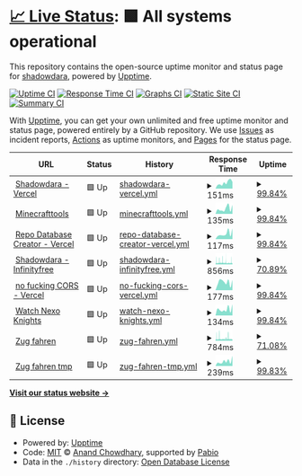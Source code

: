 # [📈 Live Status](https://shadowdara.github.io/upptime): <!--live status--> **🟩 All systems operational**

This repository contains the open-source uptime monitor and status page for [shadowdara](shadowdara.github.io), powered by [Upptime](https://github.com/upptime/upptime).

[![Uptime CI](https://github.com/shadowdara/upptime/workflows/Uptime%20CI/badge.svg)](https://github.com/shadowdara/upptime/actions?query=workflow%3A%22Uptime+CI%22)
[![Response Time CI](https://github.com/shadowdara/upptime/workflows/Response%20Time%20CI/badge.svg)](https://github.com/shadowdara/upptime/actions?query=workflow%3A%22Response+Time+CI%22)
[![Graphs CI](https://github.com/shadowdara/upptime/workflows/Graphs%20CI/badge.svg)](https://github.com/shadowdara/upptime/actions?query=workflow%3A%22Graphs+CI%22)
[![Static Site CI](https://github.com/shadowdara/upptime/workflows/Static%20Site%20CI/badge.svg)](https://github.com/shadowdara/upptime/actions?query=workflow%3A%22Static+Site+CI%22)
[![Summary CI](https://github.com/shadowdara/upptime/workflows/Summary%20CI/badge.svg)](https://github.com/shadowdara/upptime/actions?query=workflow%3A%22Summary+CI%22)

With [Upptime](https://upptime.js.org), you can get your own unlimited and free uptime monitor and status page, powered entirely by a GitHub repository. We use [Issues](https://github.com/shadowdara/upptime/issues) as incident reports, [Actions](https://github.com/shadowdara/upptime/actions) as uptime monitors, and [Pages](https://shadowdara.github.io/upptime) for the status page.

<!--start: status pages-->
<!-- This summary is generated by Upptime (https://github.com/upptime/upptime) -->
<!-- Do not edit this manually, your changes will be overwritten -->
<!-- prettier-ignore -->
| URL | Status | History | Response Time | Uptime |
| --- | ------ | ------- | ------------- | ------ |
| <img alt="" src="https://icons.duckduckgo.com/ip3/shadowdara.vercel.app.ico" height="13"> [Shadowdara - Vercel](https://shadowdara.vercel.app/) | 🟩 Up | [shadowdara-vercel.yml](https://github.com/ShadowDara/upptime/commits/HEAD/history/shadowdara-vercel.yml) | <details><summary><img alt="Response time graph" src="./graphs/shadowdara-vercel/response-time-week.png" height="20"> 151ms</summary><br><a href="https://shadowdara.github.io/upptime/history/shadowdara-vercel"><img alt="Response time 165" src="https://img.shields.io/endpoint?url=https%3A%2F%2Fraw.githubusercontent.com%2FShadowDara%2Fupptime%2FHEAD%2Fapi%2Fshadowdara-vercel%2Fresponse-time.json"></a><br><a href="https://shadowdara.github.io/upptime/history/shadowdara-vercel"><img alt="24-hour response time 172" src="https://img.shields.io/endpoint?url=https%3A%2F%2Fraw.githubusercontent.com%2FShadowDara%2Fupptime%2FHEAD%2Fapi%2Fshadowdara-vercel%2Fresponse-time-day.json"></a><br><a href="https://shadowdara.github.io/upptime/history/shadowdara-vercel"><img alt="7-day response time 151" src="https://img.shields.io/endpoint?url=https%3A%2F%2Fraw.githubusercontent.com%2FShadowDara%2Fupptime%2FHEAD%2Fapi%2Fshadowdara-vercel%2Fresponse-time-week.json"></a><br><a href="https://shadowdara.github.io/upptime/history/shadowdara-vercel"><img alt="30-day response time 147" src="https://img.shields.io/endpoint?url=https%3A%2F%2Fraw.githubusercontent.com%2FShadowDara%2Fupptime%2FHEAD%2Fapi%2Fshadowdara-vercel%2Fresponse-time-month.json"></a><br><a href="https://shadowdara.github.io/upptime/history/shadowdara-vercel"><img alt="1-year response time 165" src="https://img.shields.io/endpoint?url=https%3A%2F%2Fraw.githubusercontent.com%2FShadowDara%2Fupptime%2FHEAD%2Fapi%2Fshadowdara-vercel%2Fresponse-time-year.json"></a></details> | <details><summary><a href="https://shadowdara.github.io/upptime/history/shadowdara-vercel">99.84%</a></summary><a href="https://shadowdara.github.io/upptime/history/shadowdara-vercel"><img alt="All-time uptime 99.84%" src="https://img.shields.io/endpoint?url=https%3A%2F%2Fraw.githubusercontent.com%2FShadowDara%2Fupptime%2FHEAD%2Fapi%2Fshadowdara-vercel%2Fuptime.json"></a><br><a href="https://shadowdara.github.io/upptime/history/shadowdara-vercel"><img alt="24-hour uptime 100.00%" src="https://img.shields.io/endpoint?url=https%3A%2F%2Fraw.githubusercontent.com%2FShadowDara%2Fupptime%2FHEAD%2Fapi%2Fshadowdara-vercel%2Fuptime-day.json"></a><br><a href="https://shadowdara.github.io/upptime/history/shadowdara-vercel"><img alt="7-day uptime 99.84%" src="https://img.shields.io/endpoint?url=https%3A%2F%2Fraw.githubusercontent.com%2FShadowDara%2Fupptime%2FHEAD%2Fapi%2Fshadowdara-vercel%2Fuptime-week.json"></a><br><a href="https://shadowdara.github.io/upptime/history/shadowdara-vercel"><img alt="30-day uptime 99.81%" src="https://img.shields.io/endpoint?url=https%3A%2F%2Fraw.githubusercontent.com%2FShadowDara%2Fupptime%2FHEAD%2Fapi%2Fshadowdara-vercel%2Fuptime-month.json"></a><br><a href="https://shadowdara.github.io/upptime/history/shadowdara-vercel"><img alt="1-year uptime 99.84%" src="https://img.shields.io/endpoint?url=https%3A%2F%2Fraw.githubusercontent.com%2FShadowDara%2Fupptime%2FHEAD%2Fapi%2Fshadowdara-vercel%2Fuptime-year.json"></a></details>
| <img alt="" src="https://icons.duckduckgo.com/ip3/minecrafttools.vercel.app.ico" height="13"> [Minecrafttools](https://minecrafttools.vercel.app/) | 🟩 Up | [minecrafttools.yml](https://github.com/ShadowDara/upptime/commits/HEAD/history/minecrafttools.yml) | <details><summary><img alt="Response time graph" src="./graphs/minecrafttools/response-time-week.png" height="20"> 135ms</summary><br><a href="https://shadowdara.github.io/upptime/history/minecrafttools"><img alt="Response time 152" src="https://img.shields.io/endpoint?url=https%3A%2F%2Fraw.githubusercontent.com%2FShadowDara%2Fupptime%2FHEAD%2Fapi%2Fminecrafttools%2Fresponse-time.json"></a><br><a href="https://shadowdara.github.io/upptime/history/minecrafttools"><img alt="24-hour response time 232" src="https://img.shields.io/endpoint?url=https%3A%2F%2Fraw.githubusercontent.com%2FShadowDara%2Fupptime%2FHEAD%2Fapi%2Fminecrafttools%2Fresponse-time-day.json"></a><br><a href="https://shadowdara.github.io/upptime/history/minecrafttools"><img alt="7-day response time 135" src="https://img.shields.io/endpoint?url=https%3A%2F%2Fraw.githubusercontent.com%2FShadowDara%2Fupptime%2FHEAD%2Fapi%2Fminecrafttools%2Fresponse-time-week.json"></a><br><a href="https://shadowdara.github.io/upptime/history/minecrafttools"><img alt="30-day response time 150" src="https://img.shields.io/endpoint?url=https%3A%2F%2Fraw.githubusercontent.com%2FShadowDara%2Fupptime%2FHEAD%2Fapi%2Fminecrafttools%2Fresponse-time-month.json"></a><br><a href="https://shadowdara.github.io/upptime/history/minecrafttools"><img alt="1-year response time 152" src="https://img.shields.io/endpoint?url=https%3A%2F%2Fraw.githubusercontent.com%2FShadowDara%2Fupptime%2FHEAD%2Fapi%2Fminecrafttools%2Fresponse-time-year.json"></a></details> | <details><summary><a href="https://shadowdara.github.io/upptime/history/minecrafttools">99.84%</a></summary><a href="https://shadowdara.github.io/upptime/history/minecrafttools"><img alt="All-time uptime 99.75%" src="https://img.shields.io/endpoint?url=https%3A%2F%2Fraw.githubusercontent.com%2FShadowDara%2Fupptime%2FHEAD%2Fapi%2Fminecrafttools%2Fuptime.json"></a><br><a href="https://shadowdara.github.io/upptime/history/minecrafttools"><img alt="24-hour uptime 100.00%" src="https://img.shields.io/endpoint?url=https%3A%2F%2Fraw.githubusercontent.com%2FShadowDara%2Fupptime%2FHEAD%2Fapi%2Fminecrafttools%2Fuptime-day.json"></a><br><a href="https://shadowdara.github.io/upptime/history/minecrafttools"><img alt="7-day uptime 99.84%" src="https://img.shields.io/endpoint?url=https%3A%2F%2Fraw.githubusercontent.com%2FShadowDara%2Fupptime%2FHEAD%2Fapi%2Fminecrafttools%2Fuptime-week.json"></a><br><a href="https://shadowdara.github.io/upptime/history/minecrafttools"><img alt="30-day uptime 99.81%" src="https://img.shields.io/endpoint?url=https%3A%2F%2Fraw.githubusercontent.com%2FShadowDara%2Fupptime%2FHEAD%2Fapi%2Fminecrafttools%2Fuptime-month.json"></a><br><a href="https://shadowdara.github.io/upptime/history/minecrafttools"><img alt="1-year uptime 99.75%" src="https://img.shields.io/endpoint?url=https%3A%2F%2Fraw.githubusercontent.com%2FShadowDara%2Fupptime%2FHEAD%2Fapi%2Fminecrafttools%2Fuptime-year.json"></a></details>
| <img alt="" src="https://icons.duckduckgo.com/ip3/repo-database-creator.vercel.app.ico" height="13"> [Repo Database Creator - Vercel](https://repo-database-creator.vercel.app/) | 🟩 Up | [repo-database-creator-vercel.yml](https://github.com/ShadowDara/upptime/commits/HEAD/history/repo-database-creator-vercel.yml) | <details><summary><img alt="Response time graph" src="./graphs/repo-database-creator-vercel/response-time-week.png" height="20"> 117ms</summary><br><a href="https://shadowdara.github.io/upptime/history/repo-database-creator-vercel"><img alt="Response time 156" src="https://img.shields.io/endpoint?url=https%3A%2F%2Fraw.githubusercontent.com%2FShadowDara%2Fupptime%2FHEAD%2Fapi%2Frepo-database-creator-vercel%2Fresponse-time.json"></a><br><a href="https://shadowdara.github.io/upptime/history/repo-database-creator-vercel"><img alt="24-hour response time 232" src="https://img.shields.io/endpoint?url=https%3A%2F%2Fraw.githubusercontent.com%2FShadowDara%2Fupptime%2FHEAD%2Fapi%2Frepo-database-creator-vercel%2Fresponse-time-day.json"></a><br><a href="https://shadowdara.github.io/upptime/history/repo-database-creator-vercel"><img alt="7-day response time 117" src="https://img.shields.io/endpoint?url=https%3A%2F%2Fraw.githubusercontent.com%2FShadowDara%2Fupptime%2FHEAD%2Fapi%2Frepo-database-creator-vercel%2Fresponse-time-week.json"></a><br><a href="https://shadowdara.github.io/upptime/history/repo-database-creator-vercel"><img alt="30-day response time 144" src="https://img.shields.io/endpoint?url=https%3A%2F%2Fraw.githubusercontent.com%2FShadowDara%2Fupptime%2FHEAD%2Fapi%2Frepo-database-creator-vercel%2Fresponse-time-month.json"></a><br><a href="https://shadowdara.github.io/upptime/history/repo-database-creator-vercel"><img alt="1-year response time 156" src="https://img.shields.io/endpoint?url=https%3A%2F%2Fraw.githubusercontent.com%2FShadowDara%2Fupptime%2FHEAD%2Fapi%2Frepo-database-creator-vercel%2Fresponse-time-year.json"></a></details> | <details><summary><a href="https://shadowdara.github.io/upptime/history/repo-database-creator-vercel">99.84%</a></summary><a href="https://shadowdara.github.io/upptime/history/repo-database-creator-vercel"><img alt="All-time uptime 99.84%" src="https://img.shields.io/endpoint?url=https%3A%2F%2Fraw.githubusercontent.com%2FShadowDara%2Fupptime%2FHEAD%2Fapi%2Frepo-database-creator-vercel%2Fuptime.json"></a><br><a href="https://shadowdara.github.io/upptime/history/repo-database-creator-vercel"><img alt="24-hour uptime 100.00%" src="https://img.shields.io/endpoint?url=https%3A%2F%2Fraw.githubusercontent.com%2FShadowDara%2Fupptime%2FHEAD%2Fapi%2Frepo-database-creator-vercel%2Fuptime-day.json"></a><br><a href="https://shadowdara.github.io/upptime/history/repo-database-creator-vercel"><img alt="7-day uptime 99.84%" src="https://img.shields.io/endpoint?url=https%3A%2F%2Fraw.githubusercontent.com%2FShadowDara%2Fupptime%2FHEAD%2Fapi%2Frepo-database-creator-vercel%2Fuptime-week.json"></a><br><a href="https://shadowdara.github.io/upptime/history/repo-database-creator-vercel"><img alt="30-day uptime 99.81%" src="https://img.shields.io/endpoint?url=https%3A%2F%2Fraw.githubusercontent.com%2FShadowDara%2Fupptime%2FHEAD%2Fapi%2Frepo-database-creator-vercel%2Fuptime-month.json"></a><br><a href="https://shadowdara.github.io/upptime/history/repo-database-creator-vercel"><img alt="1-year uptime 99.84%" src="https://img.shields.io/endpoint?url=https%3A%2F%2Fraw.githubusercontent.com%2FShadowDara%2Fupptime%2FHEAD%2Fapi%2Frepo-database-creator-vercel%2Fuptime-year.json"></a></details>
| <img alt="" src="https://icons.duckduckgo.com/ip3/shadowdara.42web.io.ico" height="13"> [Shadowdara - Infinityfree](https://shadowdara.42web.io/) | 🟩 Up | [shadowdara-infinityfree.yml](https://github.com/ShadowDara/upptime/commits/HEAD/history/shadowdara-infinityfree.yml) | <details><summary><img alt="Response time graph" src="./graphs/shadowdara-infinityfree/response-time-week.png" height="20"> 856ms</summary><br><a href="https://shadowdara.github.io/upptime/history/shadowdara-infinityfree"><img alt="Response time 832" src="https://img.shields.io/endpoint?url=https%3A%2F%2Fraw.githubusercontent.com%2FShadowDara%2Fupptime%2FHEAD%2Fapi%2Fshadowdara-infinityfree%2Fresponse-time.json"></a><br><a href="https://shadowdara.github.io/upptime/history/shadowdara-infinityfree"><img alt="24-hour response time 776" src="https://img.shields.io/endpoint?url=https%3A%2F%2Fraw.githubusercontent.com%2FShadowDara%2Fupptime%2FHEAD%2Fapi%2Fshadowdara-infinityfree%2Fresponse-time-day.json"></a><br><a href="https://shadowdara.github.io/upptime/history/shadowdara-infinityfree"><img alt="7-day response time 856" src="https://img.shields.io/endpoint?url=https%3A%2F%2Fraw.githubusercontent.com%2FShadowDara%2Fupptime%2FHEAD%2Fapi%2Fshadowdara-infinityfree%2Fresponse-time-week.json"></a><br><a href="https://shadowdara.github.io/upptime/history/shadowdara-infinityfree"><img alt="30-day response time 858" src="https://img.shields.io/endpoint?url=https%3A%2F%2Fraw.githubusercontent.com%2FShadowDara%2Fupptime%2FHEAD%2Fapi%2Fshadowdara-infinityfree%2Fresponse-time-month.json"></a><br><a href="https://shadowdara.github.io/upptime/history/shadowdara-infinityfree"><img alt="1-year response time 832" src="https://img.shields.io/endpoint?url=https%3A%2F%2Fraw.githubusercontent.com%2FShadowDara%2Fupptime%2FHEAD%2Fapi%2Fshadowdara-infinityfree%2Fresponse-time-year.json"></a></details> | <details><summary><a href="https://shadowdara.github.io/upptime/history/shadowdara-infinityfree">70.89%</a></summary><a href="https://shadowdara.github.io/upptime/history/shadowdara-infinityfree"><img alt="All-time uptime 98.13%" src="https://img.shields.io/endpoint?url=https%3A%2F%2Fraw.githubusercontent.com%2FShadowDara%2Fupptime%2FHEAD%2Fapi%2Fshadowdara-infinityfree%2Fuptime.json"></a><br><a href="https://shadowdara.github.io/upptime/history/shadowdara-infinityfree"><img alt="24-hour uptime 63.52%" src="https://img.shields.io/endpoint?url=https%3A%2F%2Fraw.githubusercontent.com%2FShadowDara%2Fupptime%2FHEAD%2Fapi%2Fshadowdara-infinityfree%2Fuptime-day.json"></a><br><a href="https://shadowdara.github.io/upptime/history/shadowdara-infinityfree"><img alt="7-day uptime 70.89%" src="https://img.shields.io/endpoint?url=https%3A%2F%2Fraw.githubusercontent.com%2FShadowDara%2Fupptime%2FHEAD%2Fapi%2Fshadowdara-infinityfree%2Fuptime-week.json"></a><br><a href="https://shadowdara.github.io/upptime/history/shadowdara-infinityfree"><img alt="30-day uptime 90.44%" src="https://img.shields.io/endpoint?url=https%3A%2F%2Fraw.githubusercontent.com%2FShadowDara%2Fupptime%2FHEAD%2Fapi%2Fshadowdara-infinityfree%2Fuptime-month.json"></a><br><a href="https://shadowdara.github.io/upptime/history/shadowdara-infinityfree"><img alt="1-year uptime 98.13%" src="https://img.shields.io/endpoint?url=https%3A%2F%2Fraw.githubusercontent.com%2FShadowDara%2Fupptime%2FHEAD%2Fapi%2Fshadowdara-infinityfree%2Fuptime-year.json"></a></details>
| <img alt="" src="https://icons.duckduckgo.com/ip3/no-fucking-cors.vercel.app.ico" height="13"> [no fucking CORS - Vercel](https://no-fucking-cors.vercel.app/) | 🟩 Up | [no-fucking-cors-vercel.yml](https://github.com/ShadowDara/upptime/commits/HEAD/history/no-fucking-cors-vercel.yml) | <details><summary><img alt="Response time graph" src="./graphs/no-fucking-cors-vercel/response-time-week.png" height="20"> 177ms</summary><br><a href="https://shadowdara.github.io/upptime/history/no-fucking-cors-vercel"><img alt="Response time 162" src="https://img.shields.io/endpoint?url=https%3A%2F%2Fraw.githubusercontent.com%2FShadowDara%2Fupptime%2FHEAD%2Fapi%2Fno-fucking-cors-vercel%2Fresponse-time.json"></a><br><a href="https://shadowdara.github.io/upptime/history/no-fucking-cors-vercel"><img alt="24-hour response time 224" src="https://img.shields.io/endpoint?url=https%3A%2F%2Fraw.githubusercontent.com%2FShadowDara%2Fupptime%2FHEAD%2Fapi%2Fno-fucking-cors-vercel%2Fresponse-time-day.json"></a><br><a href="https://shadowdara.github.io/upptime/history/no-fucking-cors-vercel"><img alt="7-day response time 177" src="https://img.shields.io/endpoint?url=https%3A%2F%2Fraw.githubusercontent.com%2FShadowDara%2Fupptime%2FHEAD%2Fapi%2Fno-fucking-cors-vercel%2Fresponse-time-week.json"></a><br><a href="https://shadowdara.github.io/upptime/history/no-fucking-cors-vercel"><img alt="30-day response time 210" src="https://img.shields.io/endpoint?url=https%3A%2F%2Fraw.githubusercontent.com%2FShadowDara%2Fupptime%2FHEAD%2Fapi%2Fno-fucking-cors-vercel%2Fresponse-time-month.json"></a><br><a href="https://shadowdara.github.io/upptime/history/no-fucking-cors-vercel"><img alt="1-year response time 162" src="https://img.shields.io/endpoint?url=https%3A%2F%2Fraw.githubusercontent.com%2FShadowDara%2Fupptime%2FHEAD%2Fapi%2Fno-fucking-cors-vercel%2Fresponse-time-year.json"></a></details> | <details><summary><a href="https://shadowdara.github.io/upptime/history/no-fucking-cors-vercel">99.84%</a></summary><a href="https://shadowdara.github.io/upptime/history/no-fucking-cors-vercel"><img alt="All-time uptime 99.85%" src="https://img.shields.io/endpoint?url=https%3A%2F%2Fraw.githubusercontent.com%2FShadowDara%2Fupptime%2FHEAD%2Fapi%2Fno-fucking-cors-vercel%2Fuptime.json"></a><br><a href="https://shadowdara.github.io/upptime/history/no-fucking-cors-vercel"><img alt="24-hour uptime 100.00%" src="https://img.shields.io/endpoint?url=https%3A%2F%2Fraw.githubusercontent.com%2FShadowDara%2Fupptime%2FHEAD%2Fapi%2Fno-fucking-cors-vercel%2Fuptime-day.json"></a><br><a href="https://shadowdara.github.io/upptime/history/no-fucking-cors-vercel"><img alt="7-day uptime 99.84%" src="https://img.shields.io/endpoint?url=https%3A%2F%2Fraw.githubusercontent.com%2FShadowDara%2Fupptime%2FHEAD%2Fapi%2Fno-fucking-cors-vercel%2Fuptime-week.json"></a><br><a href="https://shadowdara.github.io/upptime/history/no-fucking-cors-vercel"><img alt="30-day uptime 99.81%" src="https://img.shields.io/endpoint?url=https%3A%2F%2Fraw.githubusercontent.com%2FShadowDara%2Fupptime%2FHEAD%2Fapi%2Fno-fucking-cors-vercel%2Fuptime-month.json"></a><br><a href="https://shadowdara.github.io/upptime/history/no-fucking-cors-vercel"><img alt="1-year uptime 99.85%" src="https://img.shields.io/endpoint?url=https%3A%2F%2Fraw.githubusercontent.com%2FShadowDara%2Fupptime%2FHEAD%2Fapi%2Fno-fucking-cors-vercel%2Fuptime-year.json"></a></details>
| <img alt="" src="https://icons.duckduckgo.com/ip3/watchnexoknights.vercel.app.ico" height="13"> [Watch Nexo Knights](https://watchnexoknights.vercel.app/) | 🟩 Up | [watch-nexo-knights.yml](https://github.com/ShadowDara/upptime/commits/HEAD/history/watch-nexo-knights.yml) | <details><summary><img alt="Response time graph" src="./graphs/watch-nexo-knights/response-time-week.png" height="20"> 134ms</summary><br><a href="https://shadowdara.github.io/upptime/history/watch-nexo-knights"><img alt="Response time 146" src="https://img.shields.io/endpoint?url=https%3A%2F%2Fraw.githubusercontent.com%2FShadowDara%2Fupptime%2FHEAD%2Fapi%2Fwatch-nexo-knights%2Fresponse-time.json"></a><br><a href="https://shadowdara.github.io/upptime/history/watch-nexo-knights"><img alt="24-hour response time 243" src="https://img.shields.io/endpoint?url=https%3A%2F%2Fraw.githubusercontent.com%2FShadowDara%2Fupptime%2FHEAD%2Fapi%2Fwatch-nexo-knights%2Fresponse-time-day.json"></a><br><a href="https://shadowdara.github.io/upptime/history/watch-nexo-knights"><img alt="7-day response time 134" src="https://img.shields.io/endpoint?url=https%3A%2F%2Fraw.githubusercontent.com%2FShadowDara%2Fupptime%2FHEAD%2Fapi%2Fwatch-nexo-knights%2Fresponse-time-week.json"></a><br><a href="https://shadowdara.github.io/upptime/history/watch-nexo-knights"><img alt="30-day response time 161" src="https://img.shields.io/endpoint?url=https%3A%2F%2Fraw.githubusercontent.com%2FShadowDara%2Fupptime%2FHEAD%2Fapi%2Fwatch-nexo-knights%2Fresponse-time-month.json"></a><br><a href="https://shadowdara.github.io/upptime/history/watch-nexo-knights"><img alt="1-year response time 146" src="https://img.shields.io/endpoint?url=https%3A%2F%2Fraw.githubusercontent.com%2FShadowDara%2Fupptime%2FHEAD%2Fapi%2Fwatch-nexo-knights%2Fresponse-time-year.json"></a></details> | <details><summary><a href="https://shadowdara.github.io/upptime/history/watch-nexo-knights">99.84%</a></summary><a href="https://shadowdara.github.io/upptime/history/watch-nexo-knights"><img alt="All-time uptime 99.84%" src="https://img.shields.io/endpoint?url=https%3A%2F%2Fraw.githubusercontent.com%2FShadowDara%2Fupptime%2FHEAD%2Fapi%2Fwatch-nexo-knights%2Fuptime.json"></a><br><a href="https://shadowdara.github.io/upptime/history/watch-nexo-knights"><img alt="24-hour uptime 100.00%" src="https://img.shields.io/endpoint?url=https%3A%2F%2Fraw.githubusercontent.com%2FShadowDara%2Fupptime%2FHEAD%2Fapi%2Fwatch-nexo-knights%2Fuptime-day.json"></a><br><a href="https://shadowdara.github.io/upptime/history/watch-nexo-knights"><img alt="7-day uptime 99.84%" src="https://img.shields.io/endpoint?url=https%3A%2F%2Fraw.githubusercontent.com%2FShadowDara%2Fupptime%2FHEAD%2Fapi%2Fwatch-nexo-knights%2Fuptime-week.json"></a><br><a href="https://shadowdara.github.io/upptime/history/watch-nexo-knights"><img alt="30-day uptime 99.81%" src="https://img.shields.io/endpoint?url=https%3A%2F%2Fraw.githubusercontent.com%2FShadowDara%2Fupptime%2FHEAD%2Fapi%2Fwatch-nexo-knights%2Fuptime-month.json"></a><br><a href="https://shadowdara.github.io/upptime/history/watch-nexo-knights"><img alt="1-year uptime 99.84%" src="https://img.shields.io/endpoint?url=https%3A%2F%2Fraw.githubusercontent.com%2FShadowDara%2Fupptime%2FHEAD%2Fapi%2Fwatch-nexo-knights%2Fuptime-year.json"></a></details>
| <img alt="" src="https://icons.duckduckgo.com/ip3/zug-fahren.rf.gd.ico" height="13"> [Zug fahren](https://zug-fahren.rf.gd/) | 🟩 Up | [zug-fahren.yml](https://github.com/ShadowDara/upptime/commits/HEAD/history/zug-fahren.yml) | <details><summary><img alt="Response time graph" src="./graphs/zug-fahren/response-time-week.png" height="20"> 784ms</summary><br><a href="https://shadowdara.github.io/upptime/history/zug-fahren"><img alt="Response time 795" src="https://img.shields.io/endpoint?url=https%3A%2F%2Fraw.githubusercontent.com%2FShadowDara%2Fupptime%2FHEAD%2Fapi%2Fzug-fahren%2Fresponse-time.json"></a><br><a href="https://shadowdara.github.io/upptime/history/zug-fahren"><img alt="24-hour response time 831" src="https://img.shields.io/endpoint?url=https%3A%2F%2Fraw.githubusercontent.com%2FShadowDara%2Fupptime%2FHEAD%2Fapi%2Fzug-fahren%2Fresponse-time-day.json"></a><br><a href="https://shadowdara.github.io/upptime/history/zug-fahren"><img alt="7-day response time 784" src="https://img.shields.io/endpoint?url=https%3A%2F%2Fraw.githubusercontent.com%2FShadowDara%2Fupptime%2FHEAD%2Fapi%2Fzug-fahren%2Fresponse-time-week.json"></a><br><a href="https://shadowdara.github.io/upptime/history/zug-fahren"><img alt="30-day response time 841" src="https://img.shields.io/endpoint?url=https%3A%2F%2Fraw.githubusercontent.com%2FShadowDara%2Fupptime%2FHEAD%2Fapi%2Fzug-fahren%2Fresponse-time-month.json"></a><br><a href="https://shadowdara.github.io/upptime/history/zug-fahren"><img alt="1-year response time 795" src="https://img.shields.io/endpoint?url=https%3A%2F%2Fraw.githubusercontent.com%2FShadowDara%2Fupptime%2FHEAD%2Fapi%2Fzug-fahren%2Fresponse-time-year.json"></a></details> | <details><summary><a href="https://shadowdara.github.io/upptime/history/zug-fahren">71.08%</a></summary><a href="https://shadowdara.github.io/upptime/history/zug-fahren"><img alt="All-time uptime 97.97%" src="https://img.shields.io/endpoint?url=https%3A%2F%2Fraw.githubusercontent.com%2FShadowDara%2Fupptime%2FHEAD%2Fapi%2Fzug-fahren%2Fuptime.json"></a><br><a href="https://shadowdara.github.io/upptime/history/zug-fahren"><img alt="24-hour uptime 63.15%" src="https://img.shields.io/endpoint?url=https%3A%2F%2Fraw.githubusercontent.com%2FShadowDara%2Fupptime%2FHEAD%2Fapi%2Fzug-fahren%2Fuptime-day.json"></a><br><a href="https://shadowdara.github.io/upptime/history/zug-fahren"><img alt="7-day uptime 71.08%" src="https://img.shields.io/endpoint?url=https%3A%2F%2Fraw.githubusercontent.com%2FShadowDara%2Fupptime%2FHEAD%2Fapi%2Fzug-fahren%2Fuptime-week.json"></a><br><a href="https://shadowdara.github.io/upptime/history/zug-fahren"><img alt="30-day uptime 90.65%" src="https://img.shields.io/endpoint?url=https%3A%2F%2Fraw.githubusercontent.com%2FShadowDara%2Fupptime%2FHEAD%2Fapi%2Fzug-fahren%2Fuptime-month.json"></a><br><a href="https://shadowdara.github.io/upptime/history/zug-fahren"><img alt="1-year uptime 97.97%" src="https://img.shields.io/endpoint?url=https%3A%2F%2Fraw.githubusercontent.com%2FShadowDara%2Fupptime%2FHEAD%2Fapi%2Fzug-fahren%2Fuptime-year.json"></a></details>
| <img alt="" src="https://icons.duckduckgo.com/ip3/zug-fahren-tp.vercel.app.ico" height="13"> [Zug fahren tmp](https://zug-fahren-tp.vercel.app/) | 🟩 Up | [zug-fahren-tmp.yml](https://github.com/ShadowDara/upptime/commits/HEAD/history/zug-fahren-tmp.yml) | <details><summary><img alt="Response time graph" src="./graphs/zug-fahren-tmp/response-time-week.png" height="20"> 239ms</summary><br><a href="https://shadowdara.github.io/upptime/history/zug-fahren-tmp"><img alt="Response time 219" src="https://img.shields.io/endpoint?url=https%3A%2F%2Fraw.githubusercontent.com%2FShadowDara%2Fupptime%2FHEAD%2Fapi%2Fzug-fahren-tmp%2Fresponse-time.json"></a><br><a href="https://shadowdara.github.io/upptime/history/zug-fahren-tmp"><img alt="24-hour response time 527" src="https://img.shields.io/endpoint?url=https%3A%2F%2Fraw.githubusercontent.com%2FShadowDara%2Fupptime%2FHEAD%2Fapi%2Fzug-fahren-tmp%2Fresponse-time-day.json"></a><br><a href="https://shadowdara.github.io/upptime/history/zug-fahren-tmp"><img alt="7-day response time 239" src="https://img.shields.io/endpoint?url=https%3A%2F%2Fraw.githubusercontent.com%2FShadowDara%2Fupptime%2FHEAD%2Fapi%2Fzug-fahren-tmp%2Fresponse-time-week.json"></a><br><a href="https://shadowdara.github.io/upptime/history/zug-fahren-tmp"><img alt="30-day response time 244" src="https://img.shields.io/endpoint?url=https%3A%2F%2Fraw.githubusercontent.com%2FShadowDara%2Fupptime%2FHEAD%2Fapi%2Fzug-fahren-tmp%2Fresponse-time-month.json"></a><br><a href="https://shadowdara.github.io/upptime/history/zug-fahren-tmp"><img alt="1-year response time 219" src="https://img.shields.io/endpoint?url=https%3A%2F%2Fraw.githubusercontent.com%2FShadowDara%2Fupptime%2FHEAD%2Fapi%2Fzug-fahren-tmp%2Fresponse-time-year.json"></a></details> | <details><summary><a href="https://shadowdara.github.io/upptime/history/zug-fahren-tmp">99.83%</a></summary><a href="https://shadowdara.github.io/upptime/history/zug-fahren-tmp"><img alt="All-time uptime 99.84%" src="https://img.shields.io/endpoint?url=https%3A%2F%2Fraw.githubusercontent.com%2FShadowDara%2Fupptime%2FHEAD%2Fapi%2Fzug-fahren-tmp%2Fuptime.json"></a><br><a href="https://shadowdara.github.io/upptime/history/zug-fahren-tmp"><img alt="24-hour uptime 100.00%" src="https://img.shields.io/endpoint?url=https%3A%2F%2Fraw.githubusercontent.com%2FShadowDara%2Fupptime%2FHEAD%2Fapi%2Fzug-fahren-tmp%2Fuptime-day.json"></a><br><a href="https://shadowdara.github.io/upptime/history/zug-fahren-tmp"><img alt="7-day uptime 99.83%" src="https://img.shields.io/endpoint?url=https%3A%2F%2Fraw.githubusercontent.com%2FShadowDara%2Fupptime%2FHEAD%2Fapi%2Fzug-fahren-tmp%2Fuptime-week.json"></a><br><a href="https://shadowdara.github.io/upptime/history/zug-fahren-tmp"><img alt="30-day uptime 99.81%" src="https://img.shields.io/endpoint?url=https%3A%2F%2Fraw.githubusercontent.com%2FShadowDara%2Fupptime%2FHEAD%2Fapi%2Fzug-fahren-tmp%2Fuptime-month.json"></a><br><a href="https://shadowdara.github.io/upptime/history/zug-fahren-tmp"><img alt="1-year uptime 99.84%" src="https://img.shields.io/endpoint?url=https%3A%2F%2Fraw.githubusercontent.com%2FShadowDara%2Fupptime%2FHEAD%2Fapi%2Fzug-fahren-tmp%2Fuptime-year.json"></a></details>

<!--end: status pages-->

[**Visit our status website →**](https://shadowdara.github.io/upptime)

## 📄 License

- Powered by: [Upptime](https://github.com/upptime/upptime)
- Code: [MIT](./LICENSE) © [Anand Chowdhary](https://anandchowdhary.com), supported by [Pabio](https://pabio.com)
- Data in the `./history` directory: [Open Database License](https://opendatacommons.org/licenses/odbl/1-0/)
